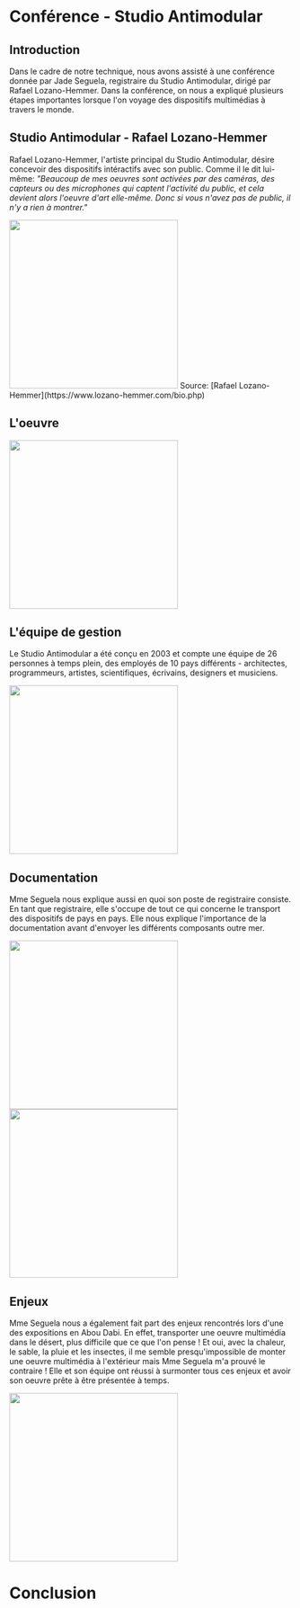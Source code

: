 # Conférence - Studio Antimodular


## Introduction
Dans le cadre de notre technique, nous avons assisté à une conférence donnée par Jade Seguela, registraire du Studio Antimodular, dirigé par Rafael Lozano-Hemmer. Dans la conférence, on nous a expliqué plusieurs étapes importantes lorsque l'on voyage des dispositifs multimédias à travers le monde.

## Studio Antimodular - Rafael Lozano-Hemmer
Rafael Lozano-Hemmer, l'artiste principal du Studio Antimodular, désire concevoir des dispositifs intéractifs avec son public. Comme il le dit lui-même: *"Beaucoup de mes oeuvres sont activées par des caméras, des capteurs ou des microphones qui captent l'activité du public, et cela devient alors l'oeuvre d'art elle-même. Donc si vous n'avez pas de public, il n'y a rien à montrer."*

<img src="medias/rafael.png/" style="width:300px;">
Source: [Rafael Lozano-Hemmer](https://www.lozano-hemmer.com/bio.php)

## L'oeuvre
<img src="medias/oeuvre.png/" style="width:300px;">

## L'équipe de gestion
Le Studio Antimodular a été conçu en 2003 et compte une équipe de 26 personnes à temps plein, des employés de 10 pays différents - architectes, programmeurs, artistes, scientifiques, écrivains, designers et musiciens.

<img src="medias/equipe.png" style="width:300px;">

## Documentation
Mme Seguela nous explique aussi en quoi son poste de registraire consiste. En tant que registraire, elle s'occupe de tout ce qui concerne le transport des dispositifs de pays en pays. Elle nous explique l'importance de la documentation avant d'envoyer les différents composants outre mer.

<img src="medias/documentation.png" style="width:300px;"> <img src="medias/composants.png" style="width:300px;">

## Enjeux
Mme Seguela nous a également fait part des enjeux rencontrés lors d'une des expositions en Abou Dabi. En effet, transporter une oeuvre multimédia dans le désert, plus difficile que ce que l'on pense ! Et oui, avec la chaleur, le sable, la pluie et les insectes, il me semble presqu'impossible de monter une oeuvre multimédia à l'extérieur mais Mme Seguela m'a prouvé le contraire ! Elle et son équipe ont réussi à surmonter tous ces enjeux et avoir son oeuvre prête à être présentée à temps.

<img src="medias/enjeux.png" style="width:300px;">

# Conclusion
